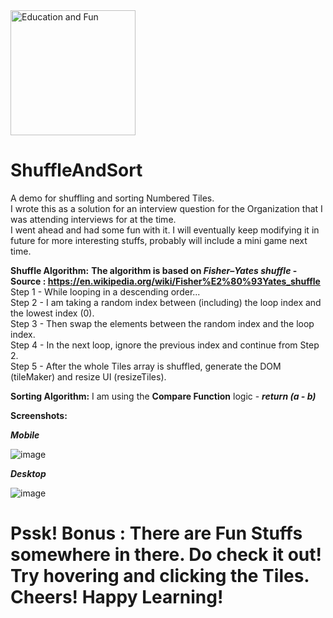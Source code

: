 <img src="https://cdn.hipwallpaper.com/i/46/23/ZEhrbg.png" width="200" title="Education and Fun" alt="Education and Fun" />  

# ShuffleAndSort
A demo for shuffling and sorting Numbered Tiles.  
I wrote this as a solution for an interview question for the Organization that I was attending interviews for at the time.  
I went ahead and had some fun with it. I will eventually keep modifying it in future for more interesting stuffs, probably will include a mini game next time.  

**Shuffle Algorithm:**  **The algorithm is based on _Fisher–Yates shuffle_ - Source : https://en.wikipedia.org/wiki/Fisher%E2%80%93Yates_shuffle**  
Step 1 - While looping in a descending order...  
Step 2 - I am taking a random index between (including) the loop index and the lowest index (0).  
Step 3 - Then swap the elements between the random index and the loop index.  
Step 4 - In the next loop, ignore the previous index and continue from Step 2.  
Step 5 - After the whole Tiles array is shuffled, generate the DOM (tileMaker) and resize UI (resizeTiles).  

**Sorting Algorithm:** I am using the **Compare Function** logic - **_return (a - b)_**

**Screenshots:**  

_**Mobile**_  

![image](https://user-images.githubusercontent.com/6196046/138571850-c16caf47-d929-44ab-a117-a9633daba069.png)  

_**Desktop**_  

![image](https://user-images.githubusercontent.com/6196046/138571866-1f5e8f8c-2cb5-4090-b0b9-cddf499d02c7.png)  

# Pssk! Bonus : There are Fun Stuffs somewhere in there. Do check it out! Try hovering and clicking the Tiles. Cheers! Happy Learning!
